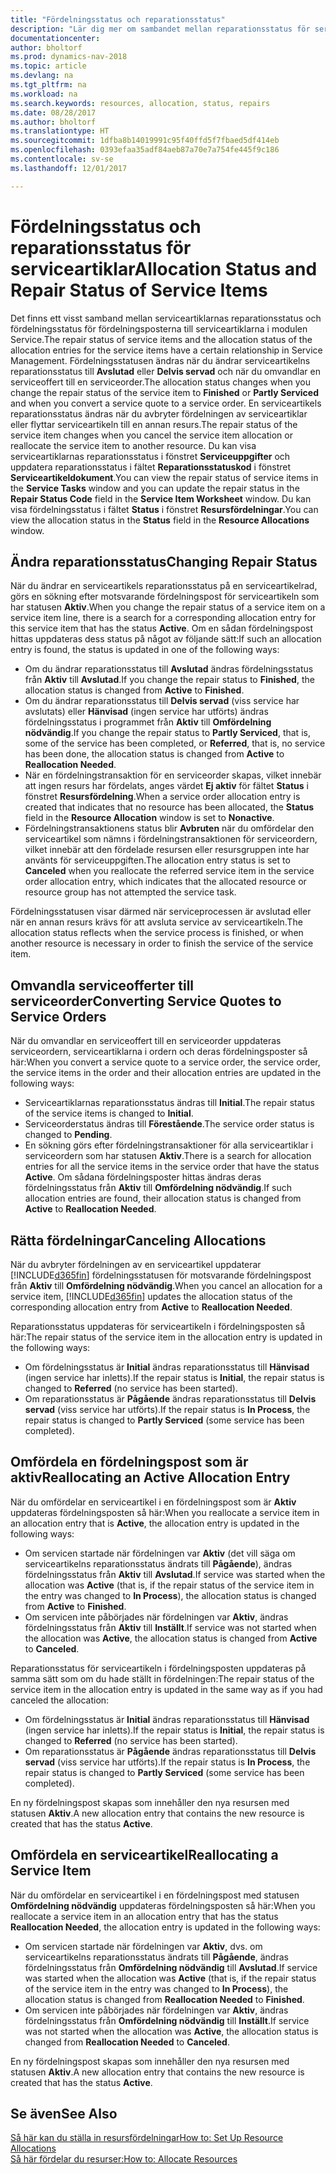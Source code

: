 ```yaml
---
title: "Fördelningsstatus och reparationsstatus"
description: "Lär dig mer om sambandet mellan reparationsstatus för serviceartiklar och fördelningsstatus för fördelningsposterna för dessa."
documentationcenter: 
author: bholtorf
ms.prod: dynamics-nav-2018
ms.topic: article
ms.devlang: na
ms.tgt_pltfrm: na
ms.workload: na
ms.search.keywords: resources, allocation, status, repairs
ms.date: 08/28/2017
ms.author: bholtorf
ms.translationtype: HT
ms.sourcegitcommit: 1dfba8b14019991c95f40ffd5f7fbaed5df414eb
ms.openlocfilehash: 0393efaa35adf84aeb87a70e7a754fe445f9c186
ms.contentlocale: sv-se
ms.lasthandoff: 12/01/2017

---
```

# <a name="allocation-status-and-repair-status-of-service-items"></a><span data-ttu-id="98c8a-103">Fördelningsstatus och reparationsstatus för serviceartiklar</span><span class="sxs-lookup"><span data-stu-id="98c8a-103">Allocation Status and Repair Status of Service Items</span></span>
<span data-ttu-id="98c8a-104">Det finns ett visst samband mellan serviceartiklarnas reparationsstatus och fördelningsstatus för fördelningsposterna till serviceartiklarna i modulen Service.</span><span class="sxs-lookup"><span data-stu-id="98c8a-104">The repair status of service items and the allocation status of the allocation entries for the service items have a certain relationship in Service Management.</span></span> <span data-ttu-id="98c8a-105">Fördelningsstatusen ändras när du ändrar serviceartikelns reparationsstatus till **Avslutad** eller **Delvis servad** och när du omvandlar en serviceoffert till en serviceorder.</span><span class="sxs-lookup"><span data-stu-id="98c8a-105">The allocation status changes when you change the repair status of the service item to **Finished** or **Partly Serviced** and when you convert a service quote to a service order.</span></span> <span data-ttu-id="98c8a-106">En serviceartikels reparationsstatus ändras när du avbryter fördelningen av serviceartiklar eller flyttar serviceartikeln till en annan resurs.</span><span class="sxs-lookup"><span data-stu-id="98c8a-106">The repair status of the service item changes when you cancel the service item allocation or reallocate the service item to another resource.</span></span> <span data-ttu-id="98c8a-107">Du kan visa serviceartiklarnas reparationsstatus i fönstret **Serviceuppgifter** och uppdatera reparationsstatus i fältet **Reparationsstatuskod** i fönstret **Serviceartikeldokument**.</span><span class="sxs-lookup"><span data-stu-id="98c8a-107">You can view the repair status of service items in the **Service Tasks** window and you can update the repair status in the **Repair Status Code** field in the **Service Item Worksheet** window.</span></span> <span data-ttu-id="98c8a-108">Du kan visa fördelningsstatus i fältet **Status** i fönstret **Resursfördelningar**.</span><span class="sxs-lookup"><span data-stu-id="98c8a-108">You can view the allocation status in the **Status** field in the **Resource Allocations** window.</span></span>  
  
## <a name="changing-repair-status"></a><span data-ttu-id="98c8a-109">Ändra reparationsstatus</span><span class="sxs-lookup"><span data-stu-id="98c8a-109">Changing Repair Status</span></span>  
<span data-ttu-id="98c8a-110">När du ändrar en serviceartikels reparationsstatus på en serviceartikelrad, görs en sökning efter motsvarande fördelningspost för serviceartikeln som har statusen **Aktiv**.</span><span class="sxs-lookup"><span data-stu-id="98c8a-110">When you change the repair status of a service item on a service item line, there is a search for a corresponding allocation entry for this service item that has the status **Active**.</span></span> <span data-ttu-id="98c8a-111">Om en sådan fördelningspost hittas uppdateras dess status på något av följande sätt:</span><span class="sxs-lookup"><span data-stu-id="98c8a-111">If such an allocation entry is found, the status is updated in one of the following ways:</span></span>  
  
* <span data-ttu-id="98c8a-112">Om du ändrar reparationsstatus till **Avslutad** ändras fördelningsstatus från **Aktiv** till **Avslutad**.</span><span class="sxs-lookup"><span data-stu-id="98c8a-112">If you change the repair status to **Finished**, the allocation status is changed from **Active** to **Finished**.</span></span>  
* <span data-ttu-id="98c8a-113">Om du ändrar reparationsstatus till **Delvis servad** (viss service har avslutats) eller **Hänvisad** (ingen service har utförts) ändras fördelningsstatus i programmet från **Aktiv** till **Omfördelning nödvändig**.</span><span class="sxs-lookup"><span data-stu-id="98c8a-113">If you change the repair status to **Partly Serviced**, that is, some of the service has been completed, or **Referred**, that is, no service has been done, the allocation status is changed from **Active** to **Reallocation Needed**.</span></span>  
* <span data-ttu-id="98c8a-114">När en fördelningstransaktion för en serviceorder skapas, vilket innebär att ingen resurs har fördelats, anges värdet **Ej aktiv** för fältet **Status** i fönstret **Resursfördelning**.</span><span class="sxs-lookup"><span data-stu-id="98c8a-114">When a service order allocation entry is created that indicates that no resource has been allocated, the **Status** field in the **Resource Allocation** window is set to **Nonactive**.</span></span>  
* <span data-ttu-id="98c8a-115">Fördelningstransaktionens status blir **Avbruten** när du omfördelar den serviceartikel som nämns i fördelningstransaktionen för serviceordern, vilket innebär att den fördelade resursen eller resursgruppen inte har använts för serviceuppgiften.</span><span class="sxs-lookup"><span data-stu-id="98c8a-115">The allocation entry status is set to **Canceled** when you reallocate the referred service item in the service order allocation entry, which indicates that the allocated resource or resource group has not attempted the service task.</span></span>  
  
<span data-ttu-id="98c8a-116">Fördelningsstatusen visar därmed när serviceprocessen är avslutad eller när en annan resurs krävs för att avsluta service av serviceartikeln.</span><span class="sxs-lookup"><span data-stu-id="98c8a-116">The allocation status reflects when the service process is finished, or when another resource is necessary in order to finish the service of the service item.</span></span>  
  
## <a name="converting-service-quotes-to-service-orders"></a><span data-ttu-id="98c8a-117">Omvandla serviceofferter till serviceorder</span><span class="sxs-lookup"><span data-stu-id="98c8a-117">Converting Service Quotes to Service Orders</span></span>  
<span data-ttu-id="98c8a-118">När du omvandlar en serviceoffert till en serviceorder uppdateras serviceordern, serviceartiklarna i ordern och deras fördelningsposter så här:</span><span class="sxs-lookup"><span data-stu-id="98c8a-118">When you convert a service quote to a service order, the service order, the service items in the order and their allocation entries are updated in the following ways:</span></span>  
  
* <span data-ttu-id="98c8a-119">Serviceartiklarnas reparationsstatus ändras till **Initial**.</span><span class="sxs-lookup"><span data-stu-id="98c8a-119">The repair status of the service items is changed to **Initial**.</span></span>  
* <span data-ttu-id="98c8a-120">Serviceorderstatus ändras till **Förestående**.</span><span class="sxs-lookup"><span data-stu-id="98c8a-120">The service order status is changed to **Pending**.</span></span>  
* <span data-ttu-id="98c8a-121">En sökning görs efter fördelningstransaktioner för alla serviceartiklar i serviceordern som har statusen **Aktiv**.</span><span class="sxs-lookup"><span data-stu-id="98c8a-121">There is a search for allocation entries for all the service items in the service order that have the status **Active**.</span></span> <span data-ttu-id="98c8a-122">Om sådana fördelningsposter hittas ändras deras fördelningsstatus från **Aktiv** till **Omfördelning nödvändig**.</span><span class="sxs-lookup"><span data-stu-id="98c8a-122">If such allocation entries are found, their allocation status is changed from **Active** to **Reallocation Needed**.</span></span>  
  
## <a name="canceling-allocations"></a><span data-ttu-id="98c8a-123">Rätta fördelningar</span><span class="sxs-lookup"><span data-stu-id="98c8a-123">Canceling Allocations</span></span>  
<span data-ttu-id="98c8a-124">När du avbryter fördelningen av en serviceartikel uppdaterar [!INCLUDE[d365fin](includes/d365fin_md.md)] fördelningsstatusen för motsvarande fördelningspost från **Aktiv** till **Omfördelning nödvändig**.</span><span class="sxs-lookup"><span data-stu-id="98c8a-124">When you cancel an allocation for a service item, [!INCLUDE[d365fin](includes/d365fin_md.md)] updates the allocation status of the corresponding allocation entry from **Active** to **Reallocation Needed**.</span></span>

<span data-ttu-id="98c8a-125">Reparationsstatus uppdateras för serviceartikeln i fördelningsposten så här:</span><span class="sxs-lookup"><span data-stu-id="98c8a-125">The repair status of the service item in the allocation entry is updated in the following ways:</span></span>  
  
* <span data-ttu-id="98c8a-126">Om fördelningsstatus är **Initial** ändras reparationsstatus till **Hänvisad** (ingen service har inletts).</span><span class="sxs-lookup"><span data-stu-id="98c8a-126">If the repair status is **Initial**, the repair status is changed to **Referred** (no service has been started).</span></span>  
* <span data-ttu-id="98c8a-127">Om reparationsstatus är **Pågående** ändras reparationsstatus till **Delvis servad** (viss service har utförts).</span><span class="sxs-lookup"><span data-stu-id="98c8a-127">If the repair status is **In Process**, the repair status is changed to **Partly Serviced** (some service has been completed).</span></span>  
  
## <a name="reallocating-an-active-allocation-entry"></a><span data-ttu-id="98c8a-128">Omfördela en fördelningspost som är aktiv</span><span class="sxs-lookup"><span data-stu-id="98c8a-128">Reallocating an Active Allocation Entry</span></span>  
<span data-ttu-id="98c8a-129">När du omfördelar en serviceartikel i en fördelningspost som är **Aktiv** uppdateras fördelningsposten så här:</span><span class="sxs-lookup"><span data-stu-id="98c8a-129">When you reallocate a service item in an allocation entry that is **Active**, the allocation entry is updated in the following ways:</span></span>  
  
* <span data-ttu-id="98c8a-130">Om servicen startade när fördelningen var **Aktiv** (det vill säga om serviceartikelns reparationsstatus ändrats till **Pågående**), ändras fördelningsstatus från **Aktiv** till **Avslutad**.</span><span class="sxs-lookup"><span data-stu-id="98c8a-130">If service was started when the allocation was **Active** (that is, if the repair status of the service item in the entry was changed to **In Process**), the allocation status is changed from **Active** to **Finished**.</span></span>  
* <span data-ttu-id="98c8a-131">Om servicen inte påbörjades när fördelningen var **Aktiv**, ändras fördelningsstatus från **Aktiv** till **Inställt**.</span><span class="sxs-lookup"><span data-stu-id="98c8a-131">If service was not started when the allocation was **Active**, the allocation status is changed from **Active** to **Canceled**.</span></span>  
  
<span data-ttu-id="98c8a-132">Reparationsstatus för serviceartikeln i fördelningsposten uppdateras på samma sätt som om du hade ställt in fördelningen:</span><span class="sxs-lookup"><span data-stu-id="98c8a-132">The repair status of the service item in the allocation entry is updated in the same way as if you had canceled the allocation:</span></span>  
  
* <span data-ttu-id="98c8a-133">Om fördelningsstatus är **Initial** ändras reparationsstatus till **Hänvisad** (ingen service har inletts).</span><span class="sxs-lookup"><span data-stu-id="98c8a-133">If the repair status is **Initial**, the repair status is changed to **Referred** (no service has been started).</span></span>  
* <span data-ttu-id="98c8a-134">Om reparationsstatus är **Pågående** ändras reparationsstatus till **Delvis servad** (viss service har utförts).</span><span class="sxs-lookup"><span data-stu-id="98c8a-134">If the repair status is **In Process**, the repair status is changed to **Partly Serviced** (some service has been completed).</span></span>  
  
<span data-ttu-id="98c8a-135">En ny fördelningspost skapas som innehåller den nya resursen med statusen **Aktiv**.</span><span class="sxs-lookup"><span data-stu-id="98c8a-135">A new allocation entry that contains the new resource is created that has the status **Active**.</span></span>  
  
## <a name="reallocating-a-service-item"></a><span data-ttu-id="98c8a-136">Omfördela en serviceartikel</span><span class="sxs-lookup"><span data-stu-id="98c8a-136">Reallocating a Service Item</span></span>  
<span data-ttu-id="98c8a-137">När du omfördelar en serviceartikel i en fördelningspost med statusen **Omfördelning nödvändig** uppdateras fördelningsposten så här:</span><span class="sxs-lookup"><span data-stu-id="98c8a-137">When you reallocate a service item in an allocation entry that has the status **Reallocation Needed**, the allocation entry is updated in the following ways:</span></span>  
  
* <span data-ttu-id="98c8a-138">Om servicen startade när fördelningen var **Aktiv**, dvs. om serviceartikelns reparationsstatus ändrats till **Pågående**, ändras fördelningsstatus från **Omfördelning nödvändig** till **Avslutad**.</span><span class="sxs-lookup"><span data-stu-id="98c8a-138">If service was started when the allocation was **Active** (that is, if the repair status of the service item in the entry was changed to **In Process**), the allocation status is changed from **Reallocation Needed** to **Finished**.</span></span>  
* <span data-ttu-id="98c8a-139">Om servicen inte påbörjades när fördelningen var **Aktiv**, ändras fördelningsstatus från **Omfördelning nödvändig** till **Inställt**.</span><span class="sxs-lookup"><span data-stu-id="98c8a-139">If service was not started when the allocation was **Active**, the allocation status is changed from **Reallocation Needed** to **Canceled**.</span></span>  
  
<span data-ttu-id="98c8a-140">En ny fördelningspost skapas som innehåller den nya resursen med statusen **Aktiv**.</span><span class="sxs-lookup"><span data-stu-id="98c8a-140">A new allocation entry that contains the new resource is created that has the status **Active**.</span></span>  
  
## <a name="see-also"></a><span data-ttu-id="98c8a-141">Se även</span><span class="sxs-lookup"><span data-stu-id="98c8a-141">See Also</span></span>  
[<span data-ttu-id="98c8a-142">Så här kan du ställa in resursfördelningar</span><span class="sxs-lookup"><span data-stu-id="98c8a-142">How to: Set Up Resource Allocations</span></span>](service-how-setup-resource-allocation.md)  
[<span data-ttu-id="98c8a-143">Så här fördelar du resurser:</span><span class="sxs-lookup"><span data-stu-id="98c8a-143">How to: Allocate Resources</span></span>](service-how-to-allocate-resources.md)  


